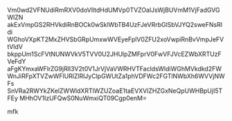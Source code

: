 Vm0wd2VFNUdiRmRXV0doVlltdHdUMVp0TVZOalJsWjBUVmM1VjFadGVGWlZN
akExVmpGS2RHVkdiRnBOCk0wSklWbTB4UzFJeVRrbGlSbVJYQ2sweFNsRldi
WGhoVXpKT2MxZHVSbGRpUmxwWVEyeFplV0ZFU2xoVwpiRnBvVmpJeFVtVldV
bkppUm1ScFVtNUNWVkV5TVV0U2JHUlpZMFprV0FwVFJVcEZWbXRTUzFVeFdY
aFgKYmxaWFlrZG9jRll3V2t0V1JrVjVaVWRHVTFacldsWldiWGhMVkdkd2FW
WnJiRFpXTVZwWFlURlZlRlJyClpGWUtZa1phVDFWc2FGTlNWbXh6WVVjNWFs
SnVRa2RWYkZKelZWWldXRTlWZUZoaE1taEVXVlZHZGxNeQpUWHBpUjI5TFEy
MHhOV1IzUFQwS0NuWmxiQT09Cgp0enM=

mfk